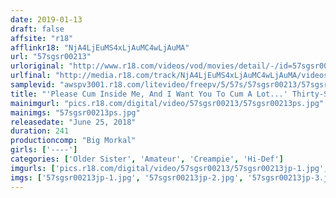 ```yaml
---
date: 2019-01-13
draft: false
affsite: "r18"
afflinkr18: "NjA4LjEuMS4xLjAuMC4wLjAuMA"
url: "57sgsr00213"
urloriginal: "http://www.r18.com/videos/vod/movies/detail/-/id=57sgsr00213"
urlfinal: "http://media.r18.com/track/NjA4LjEuMS4xLjAuMC4wLjAuMA/videos/vod/movies/detail/-/id=57sgsr00213"
samplevid: "awspv3001.r18.com/litevideo/freepv/5/57s/57sgsr00213/57sgsr00213_dmb_w.mp4"
title: "'Please Cum Inside Me, And I Want You To Cum A Lot...' Thirty-Something Amateur Babes Special Sexually Hungry Women Who Will Let You Have Creampie Sex 12 Ladies/4 Hours"
mainimgurl: "pics.r18.com/digital/video/57sgsr00213/57sgsr00213ps.jpg"
mainimgs: "57sgsr00213ps.jpg"
releasedate: "June 25, 2018"
duration: 241
productioncomp: "Big Morkal"
girls: ['----']
categories: ['Older Sister', 'Amateur', 'Creampie', 'Hi-Def']
imgurls: ['pics.r18.com/digital/video/57sgsr00213/57sgsr00213jp-1.jpg', 'pics.r18.com/digital/video/57sgsr00213/57sgsr00213jp-2.jpg', 'pics.r18.com/digital/video/57sgsr00213/57sgsr00213jp-3.jpg', 'pics.r18.com/digital/video/57sgsr00213/57sgsr00213jp-4.jpg', 'pics.r18.com/digital/video/57sgsr00213/57sgsr00213jp-5.jpg', 'pics.r18.com/digital/video/57sgsr00213/57sgsr00213jp-6.jpg', 'pics.r18.com/digital/video/57sgsr00213/57sgsr00213jp-7.jpg', 'pics.r18.com/digital/video/57sgsr00213/57sgsr00213jp-8.jpg', 'pics.r18.com/digital/video/57sgsr00213/57sgsr00213jp-9.jpg', 'pics.r18.com/digital/video/57sgsr00213/57sgsr00213jp-10.jpg', 'pics.r18.com/digital/video/57sgsr00213/57sgsr00213jp-11.jpg', 'pics.r18.com/digital/video/57sgsr00213/57sgsr00213jp-12.jpg', 'pics.r18.com/digital/video/57sgsr00213/57sgsr00213jp-13.jpg', 'pics.r18.com/digital/video/57sgsr00213/57sgsr00213jp-14.jpg', 'pics.r18.com/digital/video/57sgsr00213/57sgsr00213jp-15.jpg', 'pics.r18.com/digital/video/57sgsr00213/57sgsr00213jp-16.jpg', 'pics.r18.com/digital/video/57sgsr00213/57sgsr00213jp-17.jpg', 'pics.r18.com/digital/video/57sgsr00213/57sgsr00213jp-18.jpg', 'pics.r18.com/digital/video/57sgsr00213/57sgsr00213jp-19.jpg', 'pics.r18.com/digital/video/57sgsr00213/57sgsr00213jp-20.jpg']
imgs: ['57sgsr00213jp-1.jpg', '57sgsr00213jp-2.jpg', '57sgsr00213jp-3.jpg', '57sgsr00213jp-4.jpg', '57sgsr00213jp-5.jpg', '57sgsr00213jp-6.jpg', '57sgsr00213jp-7.jpg', '57sgsr00213jp-8.jpg', '57sgsr00213jp-9.jpg', '57sgsr00213jp-10.jpg', '57sgsr00213jp-11.jpg', '57sgsr00213jp-12.jpg', '57sgsr00213jp-13.jpg', '57sgsr00213jp-14.jpg', '57sgsr00213jp-15.jpg', '57sgsr00213jp-16.jpg', '57sgsr00213jp-17.jpg', '57sgsr00213jp-18.jpg', '57sgsr00213jp-19.jpg', '57sgsr00213jp-20.jpg']
---
```

